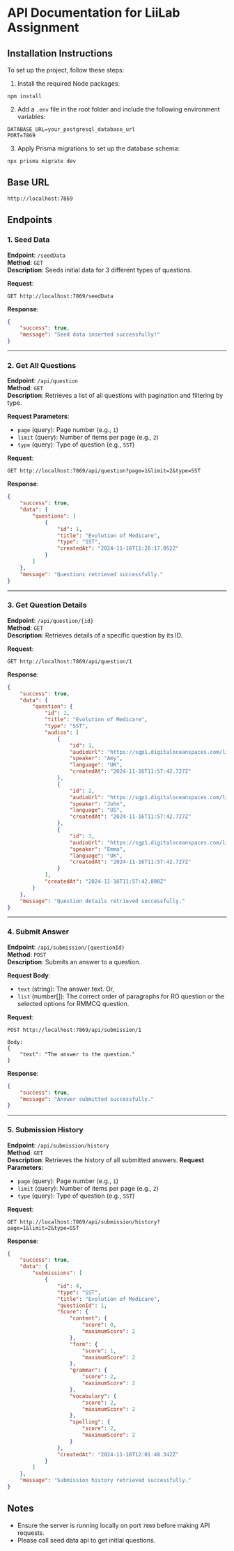 # API Documentation for LiiLab Assignment

## Installation Instructions

To set up the project, follow these steps:

1. Install the required Node packages:

```
npm install
```

2. Add a `.env` file in the root folder and include the following environment variables:

```
DATABASE_URL=your_postgresql_database_url
PORT=7869
```

3. Apply Prisma migrations to set up the database schema:

```
npx prisma migrate dev
```

## Base URL

```
http://localhost:7869
```

## Endpoints

### 1. Seed Data

**Endpoint**: `/seedData`  
**Method**: `GET`  
**Description**: Seeds initial data for 3 different types of questions.

**Request**:

```
GET http://localhost:7869/seedData
```

**Response**:

```json
{
	"success": true,
	"message": "Seed data inserted successfully!"
}
```

---

### 2. Get All Questions

**Endpoint**: `/api/question`  
**Method**: `GET`  
**Description**: Retrieves a list of all questions with pagination and filtering by type.

**Request Parameters**:

-   `page` (query): Page number (e.g., `1`)
-   `limit` (query): Number of items per page (e.g., `2`)
-   `type` (query): Type of question (e.g., `SST`)

**Request**:

```
GET http://localhost:7869/api/question?page=1&limit=2&type=SST
```

**Response**:

```json
{
	"success": true,
	"data": {
		"questions": [
			{
				"id": 1,
				"title": "Evolution of Medicare",
				"type": "SST",
				"createdAt": "2024-11-16T11:28:17.052Z"
			}
		]
	},
	"message": "Questions retrieved successfully."
}
```

---

### 3. Get Question Details

**Endpoint**: `/api/question/{id}`  
**Method**: `GET`  
**Description**: Retrieves details of a specific question by its ID.

**Request**:

```
GET http://localhost:7869/api/question/1
```

**Response**:

```json
{
	"success": true,
	"data": {
		"question": {
			"id": 1,
			"title": "Evolution of Medicare",
			"type": "SST",
			"audios": [
				{
					"id": 1,
					"audioUrl": "https://sgp1.digitaloceanspaces.com/liilab/quizbit/media/en-GB_Amy_1722755742193.m4a",
					"speaker": "Amy",
					"language": "UK",
					"createdAt": "2024-11-16T11:57:42.727Z"
				},
				{
					"id": 2,
					"audioUrl": "https://sgp1.digitaloceanspaces.com/liilab/quizbit/media/en-US_John_1722755742194.m4a",
					"speaker": "John",
					"language": "US",
					"createdAt": "2024-11-16T11:57:42.727Z"
				},
				{
					"id": 3,
					"audioUrl": "https://sgp1.digitaloceanspaces.com/liilab/quizbit/media/en-GB_Emma_1722755742195.m4a",
					"speaker": "Emma",
					"language": "UK",
					"createdAt": "2024-11-16T11:57:42.727Z"
				}
			],
			"createdAt": "2024-11-16T11:57:42.808Z"
		}
	},
	"message": "Question details retrieved successfully."
}
```

---

### 4. Submit Answer

**Endpoint**: `/api/submission/{questionId}`  
**Method**: `POST`  
**Description**: Submits an answer to a question.

**Request Body**:

-   `text` (string): The answer text. Or,
-   `list` (number[]): The correct order of paragraphs for RO question or the selected options for RMMCQ question.

**Request**:

```
POST http://localhost:7869/api/submission/1

Body:
{
    "text": "The answer to the question."
}
```

**Response**:

```json
{
	"success": true,
	"message": "Answer submitted successfully."
}
```

---

### 5. Submission History

**Endpoint**: `/api/submission/history`  
**Method**: `GET`  
**Description**: Retrieves the history of all submitted answers.
**Request Parameters**:

-   `page` (query): Page number (e.g., `1`)
-   `limit` (query): Number of items per page (e.g., `2`)
-   `type` (query): Type of question (e.g., `SST`)

**Request**:

```
GET http://localhost:7869/api/submission/history?page=1&limit=2&type=SST
```

**Response**:

```json
{
	"success": true,
	"data": {
		"submissions": [
			{
				"id": 4,
				"type": "SST",
				"title": "Evolution of Medicare",
				"questionId": 1,
				"Score": {
					"content": {
						"score": 0,
						"maximumScore": 2
					},
					"form": {
						"score": 1,
						"maximumScore": 2
					},
					"grammar": {
						"score": 2,
						"maximumScore": 2
					},
					"vocabulary": {
						"score": 2,
						"maximumScore": 2
					},
					"spelling": {
						"score": 2,
						"maximumScore": 2
					}
				},
				"createdAt": "2024-11-16T12:01:48.342Z"
			}
		]
	},
	"message": "Submission history retrieved successfully."
}
```

## Notes

-   Ensure the server is running locally on port `7869` before making API requests.
-   Please call seed data api to get initial questions.
